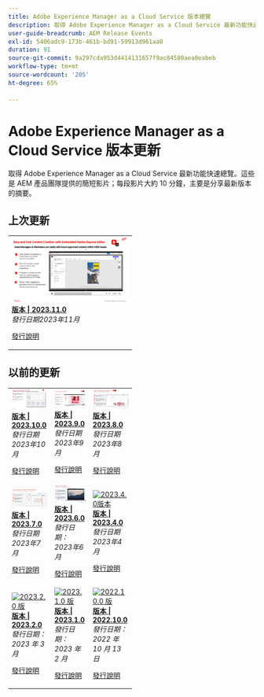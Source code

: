 ```yaml
---
title: Adobe Experience Manager as a Cloud Service 版本總覽
description: 取得 Adobe Experience Manager as a Cloud Service 最新功能快速總覽
user-guide-breadcrumb: AEM Release Events
exl-id: 5406adc9-173b-461b-bd91-59913d961aa0
duration: 91
source-git-commit: 9a297cda953d4414131657f9ac84580aea0eabeb
workflow-type: tm+mt
source-wordcount: '205'
ht-degree: 65%

---
```


# Adobe Experience Manager as a Cloud Service 版本更新

取得 Adobe Experience Manager as a Cloud Service 最新功能快速總覽。這些是 AEM 產品團隊提供的簡短影片；每段影片大約 10 分鐘，主要是分享最新版本的摘要。

## 上次更新

<table style="max-width: 50%;">
  <tr>
    <td>
      <a href="2023/2023-11-0.md">
        <img alt="2023.11.0版" src="2023/assets/2023-11-0-thumb.png" />
      </a>
      <div>
        <a href="2023/2023-11-0.md">
          <strong>版本 | 2023.11.0</strong>
          <br/>
        </a>
          <em>發行日期2023年11月 </em>
      </div>
      <p>
        <a href="https://experienceleague.adobe.com/docs/experience-manager-cloud-service/content/release-notes/release-notes/release-notes-current.html">發行說明</a>
      <p>
    </td>
  </tr>  
</table>

## 以前的更新

<table style="max-width: 50%;">
  <tr>
    <td>
      <a href="2023/2023-10-0.md">
        <img alt="2023.10.0版" src="2023/assets/2023-10-0-thumb.png" />
      </a>
      <div>
        <a href="2023/2023-10-0.md">
          <strong>版本 | 2023.10.0</strong>
          <br/>
        </a>
          <em>發行日期2023年10月 </em>
      </div>
      <p>
        <a href="https://experienceleague.adobe.com/docs/experience-manager-cloud-service/content/release-notes/release-notes/release-notes-current.html">發行說明</a>
      <p>
    </td>
      <td>
      <a href="2023/2023-9-0.md">
        <img alt="2023.9.0版" src="2023/assets/2023-9-0-thumb.png" />
      </a>
      <div>
        <a href="2023/2023-9-0.md">
          <strong>版本 | 2023.9.0</strong>
          <br/>
        </a>
          <em>發行日期2023年9月 </em>
      </div>
      <p>
        <a href="https://experienceleague.adobe.com/docs/experience-manager-cloud-service/content/release-notes/release-notes/release-notes-current.html">發行說明</a>
      <p>
    </td>
    <td>
      <a href="2023/2023-8-0.md">
        <img alt="2023.8.0版本" src="2023/assets/2023-8-0-thumb.png" />
      </a>
      <div>
        <a href="2023/2023-8-0.md">
          <strong>版本 | 2023.8.0</strong>
          <br/>
        </a>
          <em>發行日期2023年8月 </em>
      </div>
      <p>
        <a href="https://experienceleague.adobe.com/docs/experience-manager-cloud-service/content/release-notes/release-notes/release-notes-current.html">發行說明</a>
      <p>
    </td>
</tr>
<tr>    
    <td>
      <a href="2023/2023-7-0.md">
        <img alt="2023.7.0版" src="2023/assets/2023-7-0-thumb.png" />
      </a>
      <div>
        <a href="2023/2023-7-0.md">
          <strong>版本 | 2023.7.0</strong>
          <br/>
        </a>
          <em>發行日期2023年7月 </em>
      </div>
      <p>
        <a href="https://experienceleague.adobe.com/docs/experience-manager-cloud-service/content/release-notes/release-notes/release-notes-current.html">發行說明</a>
      <p>
    </td>
    <td>
      <a href="2023/2023-6-0.md">
        <img alt="2023.6.0版本" src="2023/assets/2023-6-0-thumb.png" />
      </a>
      <div>
        <a href="2023/2023-6-0.md">
          <strong>版本 | 2023.6.0</strong>
          <br/>
        </a>
          <em>發行日期：2023年6月 </em>
      </div>
      <p>
        <a href="https://experienceleague.adobe.com/docs/experience-manager-cloud-service/content/release-notes/release-notes/release-notes-current.html">發行說明</a>
      <p>
    </td>
    <td>
      <a href="2023/2023-4-0.md">
        <img alt="2023.4.0版本" src="2023/assets/2023-4-0-thumb.png" />
      </a>
      <div>
        <a href="2023/2023-4-0.md">
          <strong>版本 | 2023.4.0</strong>
          <br/>
        </a>
          <em>發行日期2023年4月 </em>
      </div>
      <p>
        <a href="https://experienceleague.adobe.com/docs/experience-manager-cloud-service/content/release-notes/release-notes/release-notes-current.html">發行說明</a>
      <p>
    </td>
   </tr>
   <tr> 
    <td>
      <a href="2023/2023-2-0.md">
        <img alt="2023.2.0 版" src="2023/assets/2023-2-0-thumb.png" />
      </a>
      <div>
        <a href="2023/2023-2-0.md">
          <strong>版本 | 2023.2.0</strong>
          <br/>
        </a>
          <em>發行日期：2023 年 3 月</em>
      </div>
      <p>
        <a href="https://experienceleague.adobe.com/docs/experience-manager-cloud-service/content/release-notes/release-notes/release-notes-current.html">發行說明</a>
      <p>
    </td>
    <td>
      <a href="2023/2023-1-0.md">
        <img alt="2023.1.0 版" src="2023/assets/2023-1-0-thumb.png" />
      </a>
      <div>
        <a href="2023/2023-1-0.md">
          <strong>版本 | 2023.1.0</strong>
          <br/>
        </a>
          <em>發行日期：2023 年 2 月</em>
      </div>
      <p>
        <a href="https://experienceleague.adobe.com/docs/experience-manager-cloud-service/content/release-notes/release-notes/release-notes-current.html">發行說明</a>
      <p>
    </td>
    <td>
      <a href="2022/2022-10-0.md">
        <img alt="2022.10.0 版" src="2022/assets/2022-10-0-thumb.png" />
      </a>
      <div>
        <a href="2022/2022-10-0.md">
          <strong>版本 | 2022.10.0</strong>
          <br/>
        </a>
          <em>發行日期：2022 年 10 月 13 日</em>
      </div>
      <p>
        <a href="https://experienceleague.adobe.com/docs/experience-manager-cloud-service/content/release-notes/release-notes/release-notes-current.html">發行說明</a>
      <p>
    </td>
   </tr>
</table>

